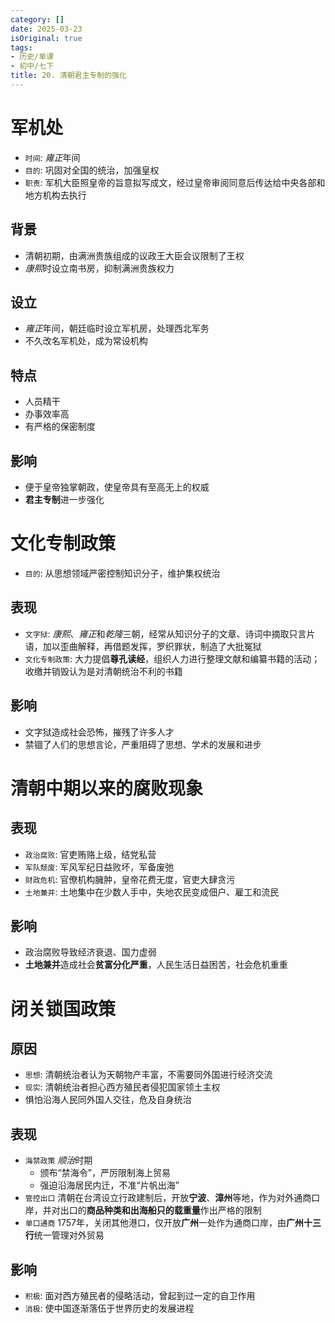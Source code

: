 ```yaml
---
category: []
date: 2025-03-23
isOriginal: true
tags:
- 历史/单课
- 初中/七下
title: 20. 清朝君主专制的强化
---
```

# 军机处
- `时间`: *雍正*年间
- `目的`: 巩固对全国的统治，加强皇权
- `职责`: 军机大臣照皇帝的旨意拟写成文，经过皇帝审阅同意后传达给中央各部和地方机构去执行
## 背景
- 清朝初期，由满洲贵族组成的议政王大臣会议限制了王权
- *康熙*时设立南书房，抑制满洲贵族权力
## 设立
- *雍正*年间，朝廷临时设立军机房，处理西北军务
- 不久改名军机处，成为常设机构
## 特点
- 人员精干
- 办事效率高
- 有严格的保密制度
## 影响
- 便于皇帝独掌朝政，使皇帝具有至高无上的权威
- **君主专制**进一步强化
# 文化专制政策
- `目的`: 从思想领域严密控制知识分子，维护集权统治
## 表现
- `文字狱`: *康熙*、*雍正*和*乾隆*三朝，经常从知识分子的文章、诗词中摘取只言片语，加以歪曲解释，再借题发挥，罗织罪状，制造了大批冤狱
- `文化专制政策`: 大力提倡**尊孔读经**，组织人力进行整理文献和编纂书籍的活动；收缴并销毁认为是对清朝统治不利的书籍
## 影响
- 文字狱造成社会恐怖，摧残了许多人才
- 禁锢了人们的思想言论，严重阻碍了思想、学术的发展和进步
# 清朝中期以来的腐败现象
## 表现
- `政治腐败`: 官吏贿赂上级，结党私营
- `军队颓废`: 军风军纪日益败坏，军备废弛
- `财政危机`: 官僚机构臃肿，皇帝花费无度，官吏大肆贪污
- `土地兼并`: 土地集中在少数人手中，失地农民变成佃户、雇工和流民
## 影响
- 政治腐败导致经济衰退、国力虚弱
- **土地兼并**造成社会**贫富分化严重**，人民生活日益困苦，社会危机重重
# 闭关锁国政策
## 原因
- `思想`: 清朝统治者认为天朝物产丰富，不需要同外国进行经济交流
- `现实`: 清朝统治者担心西方殖民者侵犯国家领土主权
- 惧怕沿海人民同外国人交往，危及自身统治
## 表现
- `海禁政策` *顺治*时期
    - 颁布“禁海令”，严厉限制海上贸易
    - 强迫沿海居民内迁，不准“片帆出海”
- `管控出口` 清朝在台湾设立行政建制后，开放**宁波**、**漳州**等地，作为对外通商口岸，并对出口的**商品种类和出海船只的载重量**作出严格的限制
- `单口通商` 1757年，关闭其他港口，仅开放**广州**一处作为通商口岸，由**广州十三行**统一管理对外贸易
## 影响
- `积极`: 面对西方殖民者的侵略活动，曾起到过一定的自卫作用
- `消极`: 使中国逐渐落伍于世界历史的发展进程